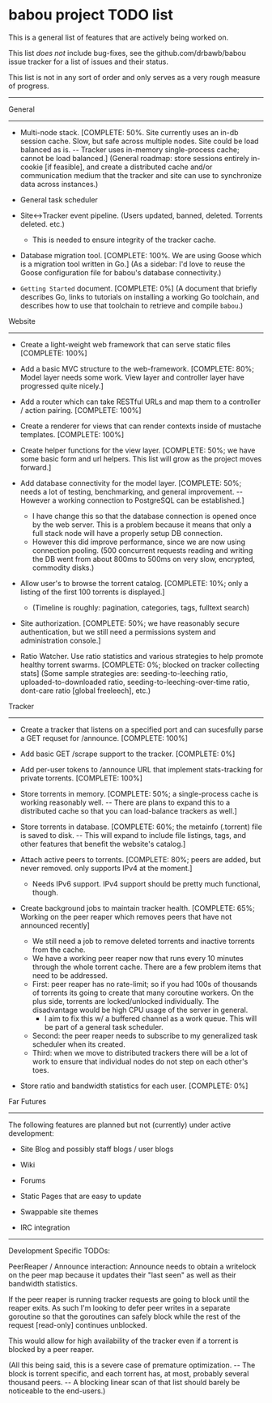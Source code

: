 babou project TODO list
===

This is a general list of features that are actively being worked on. 

This list _does not_ include bug-fixes, see the github.com/drbawb/babou issue tracker
for a list of issues and their status.  

This list is not in any sort of order and only serves as a very rough measure of progress.

---

General

---

* Multi-node stack. [COMPLETE: 50%. Site currently uses an in-db session cache. Slow, but safe across
multiple nodes. Site could be load balanced as is. -- Tracker uses in-memory single-process cache; cannot be load
balanced.] (General roadmap: store sessions entirely in-cookie [if feasible], and create a distributed cache and/or communication medium that the tracker and site can use to synchronize data across instances.)

* General task scheduler

* Site<->Tracker event pipeline. (Users updated, banned, deleted. Torrents deleted. etc.)
	* This is needed to ensure integrity of the tracker cache.

* Database migration tool. [COMPLETE: 100%. We are using Goose which is a migration tool written in Go.]
(As a sidebar: I'd love to reuse the Goose configuration file for babou's database connectivity.)

* `Getting Started` document. [COMPLETE: 0%]
(A document that briefly describes Go, links to tutorials on installing a working Go toolchain, and describes
how to use that toolchain to retrieve and compile `babou`.)

Website

---

* Create a light-weight web framework that can serve static files [COMPLETE: 100%]

* Add a basic MVC structure to the web-framework. [COMPLETE: 80%; Model layer needs some work. 
View layer and controller layer have progressed quite nicely.]

* Add a router which can take RESTful URLs and map them to a controller / action pairing. [COMPLETE: 100%]

* Create a renderer for views that can render contexts inside of mustache templates. [COMPLETE: 100%]

* Create helper functions for the view layer. [COMPLETE: 50%; we have some basic form and url helpers.
This list will grow as the project moves forward.]

* Add database connectivity for the model layer. [COMPLETE: 50%; needs a lot of testing, benchmarking, and
general improvement. -- However a working connection to PostgreSQL can be established.]
	* I have change this so that the database connection is opened once by the web server. This is a
	  problem because it means that only a full stack node will have a properly setup DB connection.
  	* However this did improve performance, since we are now using connection pooling. 
  	(500 concurrent requests reading and writing the DB  went from about 800ms to 500ms 
  	on very slow, encrypted, commodity disks.)



* Allow user's to browse the torrent catalog. [COMPLETE: 10%; only a listing of the first 100 torrents 
  is displayed.]
	* (Timeline is roughly: pagination, categories, tags, fulltext search)

* Site authorization. [COMPLETE: 50%; we have reasonably secure authentication, but we still need a permissions system and administration console.]

* Ratio Watcher. Use ratio statistics and various strategies to help promote healthy torrent swarms.
[COMPLETE: 0%; blocked on tracker collecting stats]
(Some sample strategies are: seeding-to-leeching ratio, uploaded-to-downloaded ratio, seeding-to-leeching-over-time ratio, dont-care ratio [global freeleech], etc.)


Tracker

---

* Create a tracker that listens on a specified port and can sucesfully parse a GET requset for /announce.
[COMPLETE: 100%]

* Add basic GET /scrape support to the tracker. [COMPLETE: 0%]

* Add per-user tokens to /announce URL that implement stats-tracking for private torrents. [COMPLETE: 100%]

* Store torrents in memory. [COMPLETE: 50%; a single-process cache is working reasonably well. -- There are
plans to expand this to a distributed cache so that you can load-balance trackers as well.]

* Store torrents in database. [COMPLETE: 60%; the metainfo (.torrent) file is saved to disk. -- This will expand
to include file listings, tags, and other features that benefit the website's catalog.]

* Attach active peers to torrents. [COMPLETE: 80%; peers are added, but never removed. only supports IPv4 at the
moment.]
	* Needs IPv6 support. IPv4 support should be pretty much functional, though.

* Create background jobs to maintain tracker health. [COMPLETE: 65%; Working on the peer reaper which removes
peers that have not announced recently]
	* We still need a job to remove deleted torrents and inactive torrents from the cache.
	* We have a working peer reaper now that runs every 10 minutes through the whole torrent cache.
	  There are a few problem items that need to be addressed.
	* First: peer reaper has no rate-limit; so if you had 100s of thousands of torrents its going to
	  create that many coroutine workers. On the plus side, torrents are locked/unlocked individually.
	  The disadvantage would be high CPU usage of the server in general.
		* I aim to fix this w/ a buffered channel as a work queue. This will be part of a general task scheduler.
	* Second: the peer reaper needs to subscribe to my generalized task scheduler when its created.
	* Third: when we move to distributed trackers there will be a lot of work to ensure that individual
	  nodes do not step on each other's toes.

* Store ratio and bandwidth statistics for each user. [COMPLETE: 0%]

Far Futures

---

The following features are planned but not (currently) under active development:

* Site Blog and possibly staff blogs / user blogs

* Wiki

* Forums

* Static Pages that are easy to update

* Swappable site themes

* IRC integration

---

Development Specific TODOs:

PeerReaper / Announce interaction:
Announce needs to obtain a writelock on the peer map because it updates their "last seen" as well
as their bandwidth statistics.

If the peer reaper is running tracker requests are going to block until the reaper exits.
As such I'm looking to defer peer writes in a separate goroutine so that the goroutines can
safely block while the rest of the request [read-only] continues unblocked.

This would allow for high availability of the tracker even if a torrent is blocked by a peer reaper.

(All this being said, this is a severe case of premature optimization. -- The block is torrent specific, and
each torrent has, at most, probably several thousand peers. -- A blocking linear scan of that list should barely be noticeable to the end-users.)
